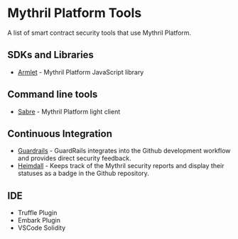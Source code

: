 # Mythril Platform Tools

A list of smart contract security tools that use Mythril Platform.

## SDKs and Libraries

- [Armlet](https://github.com/ConsenSys/armlet) - Mythril Platform JavaScript library

## Command line tools

- [Sabre](https://github.com/b-mueller/sabre) - Mythril Platform light client

## Continuous Integration

- [Guardrails](https://www.guardrails.io) - GuardRails integrates into the Github development workflow and provides direct security feedback.
- [Heimdall](https://heimdall.maddevs.io) - Keeps track of the Mythril security reports and display their statuses as a badge in the Github repository.

## IDE

- Truffle Plugin
- Embark Plugin
- VSCode Solidity
